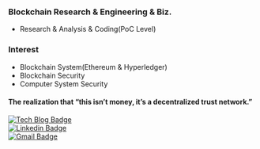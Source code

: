 ### Blockchain Research & Engineering & Biz.
- Research & Analysis & Coding(PoC Level)

### Interest
- Blockchain System(Ethereum & Hyperledger)
- Blockchain Security
- Computer System Security

#### The realization that “this isn’t money, it’s a decentralized trust network.”

 [![Tech Blog Badge](http://img.shields.io/badge/-Tech%20blog-black?style=flat-square&logo=github&link=https://unique-engineer.tistory.com//)](https://unique-engineer.tistory.com/)	
  [![Linkedin Badge](https://img.shields.io/badge/-LinkedIn-blue?style=flat-square&logo=Linkedin&logoColor=white&link=https://www.linkedin.com/in/sungbum-lee-63b70013b/)](https://www.linkedin.com/in/sungbum-lee-63b70013b/)	
  [![Gmail Badge](https://img.shields.io/badge/Gmail-d14836?style=flat-square&logo=Gmail&logoColor=white&link=mailto:sb920117@gmail.com)](mailto:sb920117@gmail.com)
	

<!--
**keepgoing-sb/keepgoing-sb** is a ✨ _special_ ✨ repository because its `README.md` (this file) appears on your GitHub profile.

 

Here are some ideas to get you started:

- 🔭 I’m currently working on ...
- 🌱 I’m currently learning ...
- 👯 I’m looking to collaborate on ...
- 🤔 I’m looking for help with ...
- 💬 Ask me about ...
- 📫 How to reach me: ...
- 😄 Pronouns: ...
- ⚡ Fun fact: ...
-->
